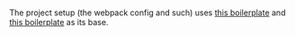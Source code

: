#

The project setup (the webpack config and such) uses [this boilerplate](https://github.com/samuelsimoes/chrome-extension-webpack-boilerplate/tree/react) and [this boilerplate](https://github.com/shamin/chrome-extension-starter) as its base.
